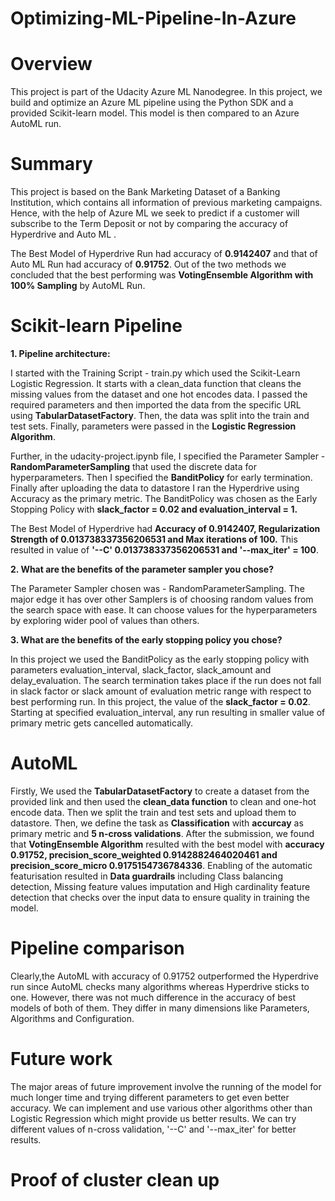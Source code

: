 # Optimizing-ML-Pipeline-In-Azure
# Overview
This project is part of the Udacity Azure ML Nanodegree. In this project, we build and optimize an Azure ML pipeline using the Python SDK and a provided Scikit-learn model. This model is then compared to an Azure AutoML run.

# Summary
This project is based on the Bank Marketing Dataset of a Banking Institution, which contains all information of previous marketing campaigns. Hence, with the help of Azure ML we seek to predict if a customer will subscribe to the Term Deposit or not by comparing the accuracy of Hyperdrive and Auto ML .

The Best Model of Hyperdrive Run had accuracy of **0.9142407** and that of Auto ML Run had accuracy of **0.91752**. Out of the two methods we concluded that the best performing was **VotingEnsemble Algorithm with 100% Sampling** by AutoML Run.

# Scikit-learn Pipeline

**1. Pipeline architecture:**

I started with the Training Script - train.py which used the Scikit-Learn Logistic Regression. It starts with a clean_data function that cleans the missing values from the dataset and one hot encodes data. I passed the required parameters and then imported the data from the specific URL using **TabularDatasetFactory**. Then, the data was split into the train and test sets. Finally, parameters were passed in the **Logistic Regression Algorithm**.

Further, in the udacity-project.ipynb file, I specified the Parameter Sampler - **RandomParameterSampling** that used the discrete data for hyperparameters. Then I specified the **BanditPolicy** for early termination. Finally after uploading the data to datastore I ran the Hyperdrive using Accuracy as the primary metric.
The BanditPolicy was chosen as the Early Stopping Policy with **slack_factor = 0.02 and evaluation_interval = 1.**

The Best Model of Hyperdrive had **Accuracy of 0.9142407, Regularization Strength of 0.013738337356206531 and Max iterations of 100.** This resulted in value of **'--C'  0.013738337356206531 and '--max_iter' = 100**.

**2. What are the benefits of the parameter sampler you chose?**

The Parameter Sampler chosen was - RandomParameterSampling. The major edge it has over other Samplers is of choosing random values from the search space with ease. It can choose values for the hyperparameters by exploring wider pool of values than others.

**3. What are the benefits of the early stopping policy you chose?**

In this project we used the BanditPolicy as the early stopping policy with parameters evaluation_interval, slack_factor, slack_amount and delay_evaluation.
The search termination takes place if the run does not fall in slack factor or slack amount of evaluation metric range with respect to best performing run.
In this project, the value of the **slack_factor = 0.02**. Starting at specified evaluation_interval, any run resulting in smaller value of primary metric gets cancelled automatically.

# AutoML

Firstly, We used the **TabularDatasetFactory** to create a dataset from the provided link and then used the **clean_data function** to clean and one-hot encode data. Then we split the train and test sets and upload them to datastore.
Then, we define the task as **Classification** with **accurcay** as primary metric and **5 n-cross validations**. 
After the submission, we found that **VotingEnsemble Algorithm** resulted with the best model with **accuracy 0.91752, precision_score_weighted 0.9142882464020461 and precision_score_micro 0.9175154736784336**. Enabling of the automatic featurisation resulted in **Data guardrails** including Class balancing detection, Missing feature values imputation and High cardinality feature detection that checks over the input data to ensure quality in training the model.

# Pipeline comparison

Clearly,the AutoML with accuracy of 0.91752 outperformed the Hyperdrive run since AutoML checks many algorithms whereas Hyperdrive sticks to one. However, there was not much difference in the accuracy of best models of both of them. They differ in many dimensions like Parameters, Algorithms and Configuration. 

# Future work

The major areas of future improvement involve the running of the model for much longer time and trying different parameters to get even better accuracy. 
We can implement and use various other algorithms other than Logistic Regression which might provide us better results. 
We can try different values of n-cross validation, '--C' and '--max_iter' for better results.

# Proof of cluster clean up
